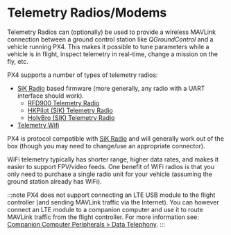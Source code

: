 # Telemetry Radios/Modems

Telemetry Radios can (optionally) be used to provide a wireless MAVLink connection between a ground control station like *QGroundControl* and a vehicle running PX4. This makes it possible to tune parameters while a vehicle is in flight, inspect telemetry in real-time, change a mission on the fly, etc. 

PX4 supports a number of types of telemetry radios:
* [SiK Radio](../telemetry/sik_radio.md) based firmware (more generally, any radio with a UART interface should work).
  * [RFD900 Telemetry Radio](../telemetry/rfd900_telemetry.md)
  * [HKPilot (SIK) Telemetry Radio](../telemetry/hkpilot_sik_radio.md)
  * [HolyBro (SIK) Telemetry Radio](../telemetry/holybro_sik_radio.md)
* [Telemetry Wifi](../telemetry/telemetry_wifi.md)

PX4 is protocol compatible with [SiK Radio](../telemetry/sik_radio.md) and will generally work out of the box (though you may need to change/use an appropriate connector).

WiFi telemetry typically has shorter range, higher data rates, and makes it easier to support FPV/video feeds. 
One benefit of WiFi radios is that you only need to purchase a single radio unit for your vehicle (assuming the ground station already has WiFi).

:::note
PX4 does not support connecting an LTE USB module to the flight controller (and sending MAVLink traffic via the Internet).
You can however connect an LTE module to a companion computer and use it to route MAVLink traffic from the flight controller.
For more information see: [Companion Computer Peripherals > Data Telephony](../peripherals/companion_computer_peripherals.md#data_telephony).
:::